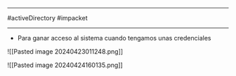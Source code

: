 
--------------
#activeDirectory #impacket 

-----------
- Para ganar acceso al sistema cuando tengamos unas credenciales



![[Pasted image 20240423011248.png]]


![[Pasted image 20240424160135.png]]